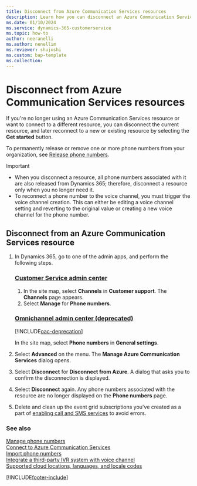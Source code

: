 ```yaml
---
title: Disconnect from Azure Communication Services resources
description: Learn how you can disconnect an Azure Communication Services resource.
ms.date: 01/10/2024
ms.service: dynamics-365-customerservice
ms.topic: how-to
author: neeranelli
ms.author: nenellim
ms.reviewer: shujoshi
ms.custom: bap-template
ms.collection:
---
```


# Disconnect from Azure Communication Services resources

If you're no longer using an Azure Communication Services resource or want to connect to a different resource, you can disconnect the current resource, and later reconnect to a new or existing resource by selecting the **Get started** button.

To permanently release or remove one or more phone numbers from your organization, see [Release phone numbers](voice-channel-manage-phone-numbers.md#release-phone-numbers).

> [!IMPORTANT]
> - When you disconnect a resource, all phone numbers associated with it are also released from Dynamics 365; therefore, disconnect a resource only when you no longer need it.
> - To reconnect a phone number to the voice channel, you must trigger the voice channel creation. This can either be editing a voice channel setting and reverting  to the original value or creating a new voice channel for the phone number.

## Disconnect from an Azure Communication Services resource

1. In Dynamics 365, go to one of the admin apps, and perform the following steps.

   ### [Customer Service admin center](#tab/customerserviceadmincenter)

    1. In the site map, select **Channels** in **Customer support**. The **Channels** page appears.
    2. Select **Manage** for **Phone numbers**.
   ### [Omnichannel admin center (deprecated)](#tab/omnichanneladmincenter)

    [!INCLUDE[oac-deprecation](../../includes/oac-deprecation.md)]

    In the site map, select **Phone numbers** in **General settings**.
1. Select **Advanced** on the menu. The **Manage Azure Communication Services** dialog opens.
1. Select **Disconnect** for **Disconnect from Azure**. A dialog that asks you to confirm the disconnection is displayed.
1. Select **Disconnect** again.
   Any phone numbers associated with the resource are no longer displayed on the **Phone numbers** page.
1. Delete and clean up the event grid subscriptions you've created as a part of [enabling call and SMS services](voice-channel-connect-new-resource.md#enable-incoming-calls-call-recording-and-sms-services) to avoid errors.

### See also

[Manage phone numbers](voice-channel-manage-phone-numbers.md)  
[Connect to Azure Communication Services](voice-channel-acs-resource.md)  
[Import phone numbers](voice-channel-sync-from-acs.md)  
[Integrate a third-party IVR system with voice channel](voice-channel-contextual-transfer-external-ivr.md)  
[Supported cloud locations, languages, and locale codes](voice-channel-region-availability.md)  

[!INCLUDE[footer-include](../../includes/footer-banner.md)]

